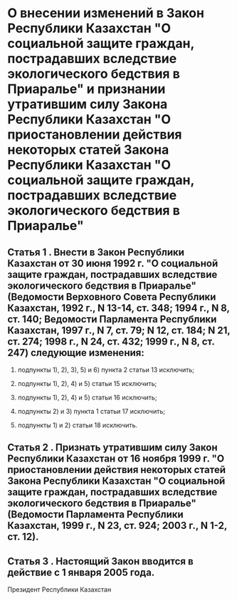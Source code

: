 # О внесении изменений в Закон Республики Казахстан "О социальной защите граждан, пострадавших вследствие экологического бедствия в Приаралье" и признании утратившим силу Закона Республики Казахстан "О приостановлении действия некоторых статей Закона Республики Казахстан "О социальной защите граждан, пострадавших вследствие экологического бедствия в Приаралье"

## Статья 1 . Внести в Закон Республики Казахстан от 30 июня 1992 г. "О социальной защите граждан, пострадавших вследствие экологического бедствия в Приаралье" (Ведомости Верховного Совета Республики Казахстан, 1992 г., N 13-14, ст. 348; 1994 г., N 8, ст. 140; Ведомости Парламента Республики Казахстан, 1997 г., N 7, ст. 79; N 12, ст. 184; N 21, ст. 274; 1998 г., N 24, ст. 432; 1999 г., N 8, ст. 247) следующие изменения:

1) подпункты 1), 2), 3), 5) и 6) пункта 2 статьи 13 исключить;

2) подпункты 1), 2), 4) и 5) статьи 15 исключить;

3) подпункты 1), 2), 4) и 5) статьи 16 исключить;

4) подпункты 2) и 3) пункта 1 статьи 17 исключить;

5) подпункты 1) и 2) статьи 18 исключить.

## Статья 2 . Признать утратившим силу Закон Республики Казахстан от 16 ноября 1999 г. "О приостановлении действия некоторых статей Закона Республики Казахстан "О социальной защите граждан, пострадавших вследствие экологического бедствия в Приаралье" (Ведомости Парламента Республики Казахстан, 1999 г., N 23, ст. 924; 2003 г., N 1-2, ст. 12).

## Статья 3 . Настоящий Закон вводится в действие с 1 января 2005 года.

Президент Республики Казахстан

